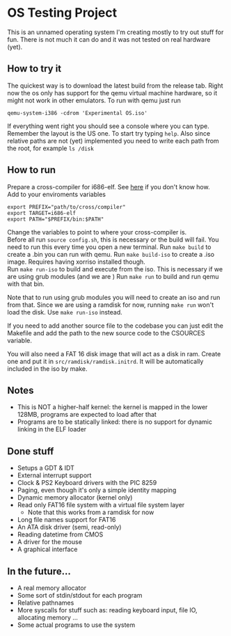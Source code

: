 # OS Testing Project
This is an unnamed operating system I'm creating mostly to try out stuff for fun.
There is not much it can do and it was not tested on real hardware (yet).

## How to try it
The quickest way is to download the latest build from the release tab. Right now the os 
only has support for the qemu virtual machine hardware, so it might not work in other emulators.
To run with qemu just run

    qemu-system-i386 -cdrom 'Experimental OS.iso'

If everything went right you should see a console where you can type. Remember the layout is the US one. 
To start try typing `help`. Also since relative paths are not (yet) implemented you need to write each 
path from the root, for example `ls /disk`

## How to run
Prepare a cross-compiler for i686-elf. See [here](https://wiki.osdev.org/GCC_Cross-Compiler) if you don't know how.  
Add to your enviroments variables

    export PREFIX="path/to/cross/compiler"
    export TARGET=i686-elf
    export PATH="$PREFIX/bin:$PATH"

Change the variables to point to where your cross-compiler is.  
Before all run `source config.sh`, this is necessary or the build will fail. 
You need to run this every time you open a new terminal. 
Run `make build` to create a .bin you can run with qemu.
Run `make build-iso` to create a .iso image. Requires having xorriso installed though.   
Run `make run-iso` to build and execute from the iso. This is necessary if we are using grub modules (and we are )
Run `make run` to build and run qemu with that bin.   

Note that to run using grub modules you will need to create an iso and run from that. Since we are using a 
ramdisk for now, running `make run` won't load the disk. Use `make run-iso` instead.

If you need to add another source file to the codebase you can just edit the Makefile and add the path to the new 
source code to the CSOURCES variable. 

You will also need a FAT 16 disk image that will act as a disk in ram. Create one and put it in `src/ramdisk/ramdisk.initrd`. It will be automatically included in the iso by make. 

## Notes

- This is NOT a higher-half kernel: the kernel is mapped in the lower 128MB, programs are expected to load 
after that
- Programs are to be statically linked: there is no support for dynamic linking in the ELF loader


## Done stuff
- Setups a GDT & IDT
- External interrupt support
- Clock & PS2 Keyboard drivers with the PIC 8259
- Paging, even though it's only a simple identity mapping
- Dynamic memory allocator (kernel only)
- Read only FAT16 file system with a virtual file system layer
    - Note that this works from a ramdisk for now
- Long file names support for FAT16
- An ATA disk driver (semi, read-only)
- Reading datetime from CMOS
- A driver for the mouse
- A graphical interface

## In the future...
- A real memory allocator
- Some sort of stdin/stdout for each program
- Relative pathnames
- More syscalls for stuff such as: reading keyboard input, file IO, allocating memory ...
- Some actual programs to use the system